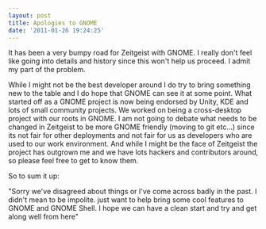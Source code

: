 ```yaml
---
layout: post
title: Apologies to GNOME
date: '2011-01-26 19:24:25'
---
```


It has been a very bumpy road for Zeitgeist with GNOME. I really don't feel like going into details and history since this won't help us proceed. I admit my part of the problem.

While I might not be the best developer around I do try to bring something new to the table and I do hope that GNOME can see it at some point. What started off as a GNOME project is now being endorsed by Unity, KDE and lots of small community projects. We worked on being a cross-desktop project with our roots in GNOME. I am not going to debate what needs to be changed in Zeitgeist to be more GNOME friendly (moving to git etc...) since its not fair for other deployments and not fair for us as developers who are used to our work environment. And while I might be the face of Zeitgeist the project has outgrown me and we have lots hackers and contributors around, so please feel free to get to know them.

So to sum it up:

"Sorry we've disagreed about things or I've come across badly in the past. I didn't mean to be impolite. just want to help bring some cool features to GNOME and GNOME Shell. I hope we can have a clean start and try and get along well from here"